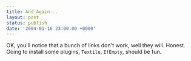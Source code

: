 ```yaml
---
title: And Again...
layout: post
status: publish
date: '2004-01-16 23:00:00 +0000'
---
```


OK, you'll notice that a bunch of links don't work, well they will. Honest. Going to install some plugins, `Textile`, `IfEmpty`, should be fun.

